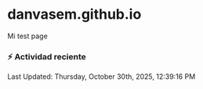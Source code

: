 # danvasem.github.io
Mi test page

### :zap: Actividad reciente
<!--RECENT_ACTIVITY:start-->
<!--RECENT_ACTIVITY:end-->

<!--RECENT_ACTIVITY:last_update-->
Last Updated: Thursday, October 30th, 2025, 12:39:16 PM
<!--RECENT_ACTIVITY:last_update_end-->
